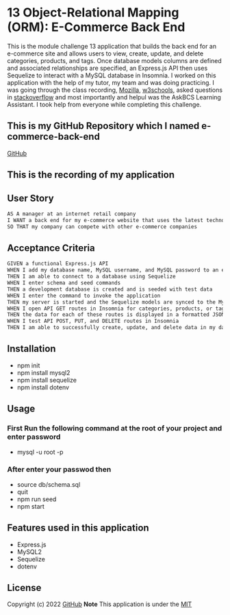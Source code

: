 # 13 Object-Relational Mapping (ORM): E-Commerce Back End
This is the module challenge 13 application that  builds the back end for an e-commerce site and allows users to view, create, update, and delete categories, products, and tags. Once database models columns are defined and associated relationships are specified, an Express.js API then uses Sequelize to interact with a MySQL database in Insomnia.
I worked on this application with the help of my tutor, my team and was doing practicing. I was going through the class recording, [Mozilla]( https://developer.mozilla.org/en-US/docs/Web/JavaScript "dev.Mozilla"), [w3schools](https://www.w3schools.com/js/ "w3Schools"), asked questions in [stackoverflow](https://stackoverflow.com "stackoverflow.com") and most importantly and helpul was the AskBCS Learning Assistant. I took help from everyone while completing this challenge.

## This is my GitHub Repository which I named e-commerce-back-end
[GitHub](https://github.com/jaya4ever/e-commerce-back-end "GitHub Repository")

## This is the recording of my application



## User Story

```md
AS A manager at an internet retail company
I WANT a back end for my e-commerce website that uses the latest technologies
SO THAT my company can compete with other e-commerce companies
```

## Acceptance Criteria

```md
GIVEN a functional Express.js API
WHEN I add my database name, MySQL username, and MySQL password to an environment variable file
THEN I am able to connect to a database using Sequelize
WHEN I enter schema and seed commands
THEN a development database is created and is seeded with test data
WHEN I enter the command to invoke the application
THEN my server is started and the Sequelize models are synced to the MySQL database
WHEN I open API GET routes in Insomnia for categories, products, or tags
THEN the data for each of these routes is displayed in a formatted JSON
WHEN I test API POST, PUT, and DELETE routes in Insomnia
THEN I am able to successfully create, update, and delete data in my database
```

## Installation
 * npm init
 * npm install mysql2
 * npm install sequelize
 * npm install dotenv

 ## Usage 
 ### First Run the following command at the root of your project and enter password
 * mysql -u root -p
 ### After enter your passwod then 
 * source db/schema.sql
 * quit
 * npm run seed 
 * npm start

 ## Features used in this application
 * Express.js
 * MySQL2
 * Sequelize
 * dotenv

 ## License

  Copyright (c) 2022 [GitHub](https://github.com/jaya4ever/e-commerce-back-end)  **Note** This application is under the [MIT](https://MIT-license.org)







